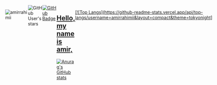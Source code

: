 <div style="display: flex;">
<p align="left"> 
  <img src="https://komarev.com/ghpvc/?username=amirrahimi&label=Profile%20views&color=0e75b6&style=flat" alt="amirrahimii" /> 
</p><img src="https://img.shields.io/github/stars/amirrahimii?style=social" alt="GitHub User's stars">
  <a href="https://github.com/amirrahimii?tab=followers"><img src="https://img.shields.io/github/followers/amirrahimii?label=Followers&style=social" alt="GitHub Badge"></a>
<a href="https://github.com/amirrahimii">
</kbd>

<h2>Hello, my name is amir, <div align="center"></div></h2>

  
![Anurag's GitHub stats](https://github-readme-stats.vercel.app/api?username=amirrahimii&show_icons=true&theme=tokyonight)

[![Top Langs](https://github-readme-stats.vercel.app/api/top-langs/username=amirrahimii&layout=compact&theme=tokyonight]
